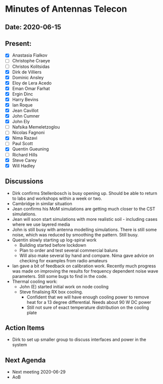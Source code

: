 # Minutes of Antennas Telecon
## Date: 2020-06-15
## Present: 
- [x] Anastasia Fialkov
- [ ] Christophe Craeye
- [ ] Christos Kolitsidas
- [x] Dirk de Villiers
- [x] Dominic Ansley
- [x] Eloy de Lera Acedo
- [x] Eman Omar Farhat
- [x] Ergin Dinc
- [x] Harry Bevins
- [x] Ian Roque 
- [x] Jean Cavillot
- [x] John Cumner
- [x] John Ely
- [ ] Nafsika Memeletzoglou
- [ ] Nicolas Fagnoni
- [x] Nima Razavi
- [ ] Paul Scott
- [x] Quentin Gueuning
- [ ] Richard Hills
- [x] Steve Carey
- [x] Will Hadley

## Discussions
- Dirk confirms Stellenbosch is busy opening up. Should be able to return to labs and workshops within a week or two.
- Cambridge in similar situation
- Jean confirms his MoM simulations are getting much closer to the CST simulations.
- Jean will soon start simulations with more realistic soil - including cases where we use layered media
- John is still busy with antenna modelling simulations.  There is still some noise, which was reduced by smoothing the pattern.  Still busy.
- Quentin slowly starting up log-spiral work
    - Building started before lockdown
    - Plan to order and test several commercial baluns
    - Will also make several by hand and compare. Nima gave advice on checking for examples from radio amateurs
- Ian gave a bit of feedback on calibration work. Recently much progress was made on improving the results for frequency dependent noise wave parameters.  Still some bugs to find in the code.
- Thermal cooling work:
    - John (E) started initial work on node cooling
    - Steve finalising RX box cooling.
        - Confident that we will have enough cooling power to remove heat for a 13 degree differential.  Needs about 90 W DC power
        - Still not sure of exact temperature distribution on the cooling plate

## Action Items
- Dirk to set up smaller group to discuss interfaces and power in the system

## Next Agenda
- Next meeting 2020-06-29 
- AoB
